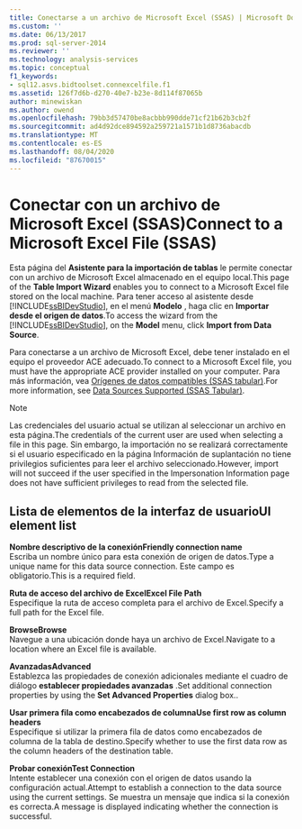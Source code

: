 ```yaml
---
title: Conectarse a un archivo de Microsoft Excel (SSAS) | Microsoft Docs
ms.custom: ''
ms.date: 06/13/2017
ms.prod: sql-server-2014
ms.reviewer: ''
ms.technology: analysis-services
ms.topic: conceptual
f1_keywords:
- sql12.asvs.bidtoolset.connexcelfile.f1
ms.assetid: 126f7d6b-d270-40e7-b23e-8d114f87065b
author: minewiskan
ms.author: owend
ms.openlocfilehash: 79bb3d57470be8acbbb990dde71cf21b62b3cb2f
ms.sourcegitcommit: ad4d92dce894592a259721a1571b1d8736abacdb
ms.translationtype: MT
ms.contentlocale: es-ES
ms.lasthandoff: 08/04/2020
ms.locfileid: "87670015"
---
```

# <a name="connect-to-a-microsoft-excel-file-ssas"></a><span data-ttu-id="0d2b9-102">Conectar con un archivo de Microsoft Excel (SSAS)</span><span class="sxs-lookup"><span data-stu-id="0d2b9-102">Connect to a Microsoft Excel File (SSAS)</span></span>
  <span data-ttu-id="0d2b9-103">Esta página del **Asistente para la importación de tablas** le permite conectar con un archivo de Microsoft Excel almacenado en el equipo local.</span><span class="sxs-lookup"><span data-stu-id="0d2b9-103">This page of the **Table Import Wizard** enables you to connect to a Microsoft Excel file stored on the local machine.</span></span> <span data-ttu-id="0d2b9-104">Para tener acceso al asistente desde [!INCLUDE[ssBIDevStudio](../includes/ssbidevstudio-md.md)], en el menú **Modelo** , haga clic en **Importar desde el origen de datos**.</span><span class="sxs-lookup"><span data-stu-id="0d2b9-104">To access the wizard from the [!INCLUDE[ssBIDevStudio](../includes/ssbidevstudio-md.md)], on the **Model** menu, click **Import from Data Source**.</span></span>  
  
 <span data-ttu-id="0d2b9-105">Para conectarse a un archivo de Microsoft Excel, debe tener instalado en el equipo el proveedor ACE adecuado.</span><span class="sxs-lookup"><span data-stu-id="0d2b9-105">To connect to a Microsoft Excel file, you must have the appropriate ACE provider installed on your computer.</span></span> <span data-ttu-id="0d2b9-106">Para más información, vea [Orígenes de datos compatibles &#40;SSAS tabular&#41;](tabular-models/data-sources-supported-ssas-tabular.md).</span><span class="sxs-lookup"><span data-stu-id="0d2b9-106">For more information, see [Data Sources Supported &#40;SSAS Tabular&#41;](tabular-models/data-sources-supported-ssas-tabular.md).</span></span>  
  
> [!NOTE]  
>  <span data-ttu-id="0d2b9-107">Las credenciales del usuario actual se utilizan al seleccionar un archivo en esta página.</span><span class="sxs-lookup"><span data-stu-id="0d2b9-107">The credentials of the current user are used when selecting a file in this page.</span></span> <span data-ttu-id="0d2b9-108">Sin embargo, la importación no se realizará correctamente si el usuario especificado en la página Información de suplantación no tiene privilegios suficientes para leer el archivo seleccionado.</span><span class="sxs-lookup"><span data-stu-id="0d2b9-108">However, import will not succeed if the user specified in the Impersonation Information page does not have sufficient privileges to read from the selected file.</span></span>  
  
## <a name="ui-element-list"></a><span data-ttu-id="0d2b9-109">Lista de elementos de la interfaz de usuario</span><span class="sxs-lookup"><span data-stu-id="0d2b9-109">UI element list</span></span>  
 <span data-ttu-id="0d2b9-110">**Nombre descriptivo de la conexión**</span><span class="sxs-lookup"><span data-stu-id="0d2b9-110">**Friendly connection name**</span></span>  
 <span data-ttu-id="0d2b9-111">Escriba un nombre único para esta conexión de origen de datos.</span><span class="sxs-lookup"><span data-stu-id="0d2b9-111">Type a unique name for this data source connection.</span></span> <span data-ttu-id="0d2b9-112">Este campo es obligatorio.</span><span class="sxs-lookup"><span data-stu-id="0d2b9-112">This is a required field.</span></span>  
  
 <span data-ttu-id="0d2b9-113">**Ruta de acceso del archivo de Excel**</span><span class="sxs-lookup"><span data-stu-id="0d2b9-113">**Excel File Path**</span></span>  
 <span data-ttu-id="0d2b9-114">Especifique la ruta de acceso completa para el archivo de Excel.</span><span class="sxs-lookup"><span data-stu-id="0d2b9-114">Specify a full path for the Excel file.</span></span>  
  
 <span data-ttu-id="0d2b9-115">**Browse**</span><span class="sxs-lookup"><span data-stu-id="0d2b9-115">**Browse**</span></span>  
 <span data-ttu-id="0d2b9-116">Navegue a una ubicación donde haya un archivo de Excel.</span><span class="sxs-lookup"><span data-stu-id="0d2b9-116">Navigate to a location where an Excel file is available.</span></span>  
  
 <span data-ttu-id="0d2b9-117">**Avanzadas**</span><span class="sxs-lookup"><span data-stu-id="0d2b9-117">**Advanced**</span></span>  
 <span data-ttu-id="0d2b9-118">Establezca las propiedades de conexión adicionales mediante el cuadro de diálogo **establecer propiedades avanzadas** .</span><span class="sxs-lookup"><span data-stu-id="0d2b9-118">Set additional connection properties by using the **Set Advanced Properties** dialog box..</span></span>  
  
 <span data-ttu-id="0d2b9-119">**Usar primera fila como encabezados de columna**</span><span class="sxs-lookup"><span data-stu-id="0d2b9-119">**Use first row as column headers**</span></span>  
 <span data-ttu-id="0d2b9-120">Especifique si utilizar la primera fila de datos como encabezados de columna de la tabla de destino.</span><span class="sxs-lookup"><span data-stu-id="0d2b9-120">Specify whether to use the first data row as the column headers of the destination table.</span></span>  
  
 <span data-ttu-id="0d2b9-121">**Probar conexión**</span><span class="sxs-lookup"><span data-stu-id="0d2b9-121">**Test Connection**</span></span>  
 <span data-ttu-id="0d2b9-122">Intente establecer una conexión con el origen de datos usando la configuración actual.</span><span class="sxs-lookup"><span data-stu-id="0d2b9-122">Attempt to establish a connection to the data source using the current settings.</span></span> <span data-ttu-id="0d2b9-123">Se muestra un mensaje que indica si la conexión es correcta.</span><span class="sxs-lookup"><span data-stu-id="0d2b9-123">A message is displayed indicating whether the connection is successful.</span></span>  
  
  
